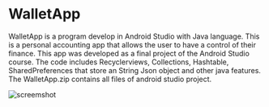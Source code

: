 # WalletApp
WalletApp is a program develop in Android Studio with Java language. This is a personal accounting app that allows the user to have a control of their finance.
This app was developed as a final project of the Android Studio course. The code includes Recyclerviews, Collections, Hashtable, SharedPreferences that store an String Json object and other java features. The WalletApp.zip contains all files of android studio project.

![screemshot](https://user-images.githubusercontent.com/60415693/111396558-92174f80-867c-11eb-873a-2fe19a2b47ef.png)

